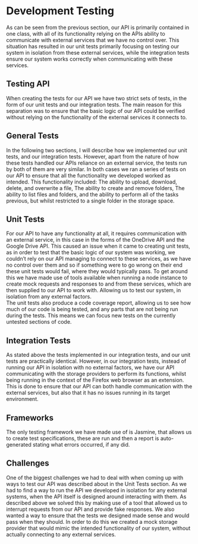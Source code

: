 # Development Testing

As can be seen from the previous section, our API is primarily contained in one class, with all of its functionality relying on the APIs ability to communicate with external services that we have no control over. This situation has resulted in our unit tests primarily focusing on testing our system in isolation from these external services, while the integration tests ensure our system works correctly when communicating with these services.

## Testing API
When creating the tests for our API we have two strict sets of tests, in the form of our unit tests and our integration tests. The main reason for this separation was to ensure that the basic logic of our API could be verified without relying on the functionality of the external services it connects to.

## General Tests
In the following two sections, I will describe how we implemented our unit tests, and our integration tests. However, apart from the nature of how these tests handled our APIs reliance on an external service, the tests run by both of them are very similar. In both cases we ran a series of tests on our API to ensure that all the functionality we developed worked as intended. This functionality included: The ability to upload, download, delete, and overwrite a file, The ability to create and remove folders, The ability to list files and folders, and the ability to perform all of the tasks previous, but whilst restricted to a single folder in the storage space.

## Unit Tests
For our API to have any functionality at all, it requires communication with an external service, in this case in the forms of the OneDrive API and the Google Drive API. This caused an issue when it came to creating unit tests, as in order to test that the basic logic of our system was working, we couldn’t rely on our API managing to connect to these services, as we have no control over them and so if something were to go wrong on their end these unit tests would fail, where they would typically pass. To get around this we have made use of tools available when running a node instance to create mock requests and responses to and from these services, which are then supplied to our API to work with. Allowing us to test our system, in isolation from any external factors.
<br>The unit tests also produce a code coverage report, allowing us to see how much of our code is being tested, and any parts that are not being run during the tests. This means we can focus new tests on the currently untested sections of code.

## Integration Tests
As stated above the tests implemented in our integration tests, and our unit tests are practically identical. However, in our integration tests, instead of running our API in isolation with no external factors, we have our API communicating with the storage providers to perform its functions, whilst being running in the context of the Firefox web browser as an extension. This is done to ensure that our API can both handle communication with the external services, but also that it has no issues running in its target environment. 

## Frameworks
The only testing framework we have made use of is Jasmine, that allows us to create test specifications, these are run and then a report is auto-generated stating what errors occurred, if any did.

## Challenges
One of the biggest challenges we had to deal with when coming up with ways to test our API was described about in the Unit Tests section. As we had to find a way to run the API we developed in isolation for any external systems, when the API itself is designed around interacting with them. As described above we solved this by making use of a tool that allowed us to interrupt requests from our API and provide fake responses. We also wanted a way to ensure that the tests we designed made sense and would pass when they should. In order to do this we created a mock storage provider that would mimic the intended functionality of our system, without actually connecting to any external services.

